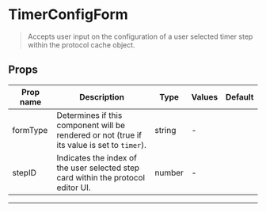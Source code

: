 # TimerConfigForm

> Accepts user input on the configuration of a user selected timer step within the protocol cache object.

## Props

| Prop name | Description                                                                                 | Type   | Values | Default |
| --------- | ------------------------------------------------------------------------------------------- | ------ | ------ | ------- |
| formType  | Determines if this component will be rendered or not (true if its value is set to `timer`). | string | -      |         |
| stepID    | Indicates the index of the user selected step card within the protocol editor UI.           | number | -      |         |

---
